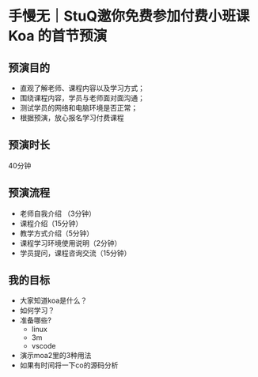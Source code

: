 # 手慢无｜StuQ邀你免费参加付费小班课 Koa 的首节预演

## 预演目的

- 直观了解老师、课程内容以及学习方式；
- 围绕课程内容，学员与老师面对面沟通；
- 测试学员的网络和电脑环境是否正常；
- 根据预演，放心报名学习付费课程

## 预演时长

40分钟

##  预演流程

- 老师自我介绍 （3分钟）
- 课程介绍（15分钟）
- 教学方式介绍（5分钟）
- 课程学习环境使用说明（2分钟）
- 学员提问，课程咨询交流（15分钟）

## 我的目标

- 大家知道koa是什么？
- 如何学习？
- 准备哪些?
  - linux
  - 3m
  - vscode
- 演示moa2里的3种用法
- 如果有时间将一下co的源码分析